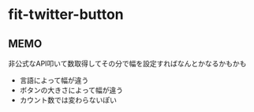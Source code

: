 # fit-twitter-button

## MEMO

非公式なAPI叩いて数取得してその分で幅を設定すればなんとかなるかもかも

* 言語によって幅が違う
* ボタンの大きさによって幅が違う
* カウント数では変わらないぽい